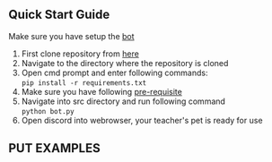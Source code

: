 ## Quick Start Guide

Make sure you have setup the [bot]()

1. First clone repository from [here](https://github.com/psvkaushik/CSC-510-Project2-TeachersPetBotv2.0)
2. Navigate to the directory where the repository is cloned
3. Open cmd prompt and enter following commands:  
   `pip install -r requirements.txt`
4. Make sure you have following [pre-requisite](https://github.com/psvkaushik/CSC-510-Project2-TeachersPetBotv2.0#-installation-and-running-)
5. Navigate into src directory and run following command  
   `python bot.py`
6. Open discord into webrowser, your teacher's pet is ready for use


## PUT EXAMPLES
